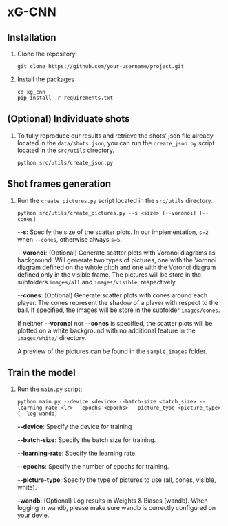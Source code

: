 # xG-CNN


## Installation

1. Clone the repository:

   ```shell
   git clone https://github.com/your-username/project.git

2. Install the packages
   ```shell
   cd xg_cnn
   pip install -r requirements.txt

## (Optional) Individuate shots
1. To fully reproduce our results and retrieve the shots' json file already located in the `data/shots.json`, you can run the `create_json.py` script located in the `src/utils` directory. 
   ```shell
   python src/utils/create_json.py
   ```

## Shot frames generation
1. Run the `create_pictures.py` script located in the `src/utils` directory. 
   ```shell
   python src/utils/create_pictures.py --s <size> [--voronoi] [--cones]
   ```

    --**s**: Specify the size of the scatter plots. In our implementation, `s=2` when `--cones`, otherwise always `s=5`.  

    --**voronoi**: (Optional) Generate scatter plots with Voronoi diagrams as background. Will generate two types of pictures, one with the Voronoi diagram defined on the whole pitch and one with the Voronoi diagram defined only in the visible frame. The pictures will be store in the subfolders `images/all` and `images/visible`, respectively.
    
    --**cones**: (Optional) Generate scatter plots with cones around each player. The cones represent the shadow of a player with respect to the ball. If specified, the images will be store in the subfolder `images/cones`. 

    If neither --**voronoi** nor --**cones** is specified, the scatter plots will be plotted on a white background with no additional feature in the `images/white/` directory.

    A preview of the pictures can be found in the `sample_images` folder. 

## Train the model
1. Run the `main.py` script:
   ```shell
   python main.py --device <device> --batch-size <batch_size> --learning-rate <lr> --epochs <epochs> --picture_type <picture_type> [--log-wandb]
   ```

    **--device**: Specify the device for training

    **--batch-size**: Specify the batch size for training.

    **--learning-rate**: Specify the learning rate. 

    **--epochs**: Specify the number of epochs for training.

    **--picture-type**: Specify the type of pictures to use (all, cones, visible, white).

    **-wandb**: (Optional) Log results in Weights & Biases (wandb). When logging in wandb, please make sure wandb is currectly configured on your devie.
